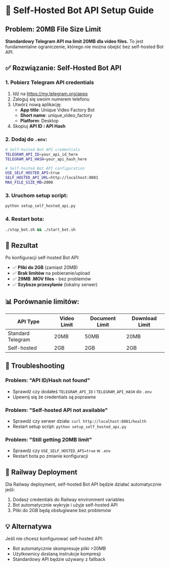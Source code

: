 # 🚀 Self-Hosted Bot API Setup Guide

## Problem: 20MB File Size Limit

**Standardowy Telegram API ma limit 20MB dla video files.** To jest fundamentalne ograniczenie, którego nie można obejść bez self-hosted Bot API.

## ✅ Rozwiązanie: Self-Hosted Bot API

### 1. Pobierz Telegram API credentials

1. Idź na https://my.telegram.org/apps
2. Zaloguj się swoim numerem telefonu
3. Utwórz nową aplikację:
   - **App title**: Unique Video Factory Bot
   - **Short name**: unique_video_factory
   - **Platform**: Desktop
4. Skopiuj **API ID** i **API Hash**

### 2. Dodaj do `.env`:

```bash
# Self-hosted Bot API credentials
TELEGRAM_API_ID=your_api_id_here
TELEGRAM_API_HASH=your_api_hash_here

# Self-hosted Bot API configuration
USE_SELF_HOSTED_API=true
SELF_HOSTED_API_URL=http://localhost:8081
MAX_FILE_SIZE_MB=2000
```

### 3. Uruchom setup script:

```bash
python setup_self_hosted_api.py
```

### 4. Restart bota:

```bash
./stop_bot.sh && ./start_bot.sh
```

## 🎯 Rezultat

Po konfiguracji self-hosted Bot API:

- ✅ **Pliki do 2GB** (zamiast 20MB)
- ✅ **Brak limitów** na pobieranie/upload
- ✅ **29MB .MOV files** - bez problemów
- ✅ **Szybsze przesyłanie** (lokalny serwer)

## 📊 Porównanie limitów:

| API Type | Video Limit | Document Limit | Download Limit |
|----------|-------------|----------------|----------------|
| Standard Telegram | 20MB | 50MB | 20MB |
| Self-hosted | 2GB | 2GB | 2GB |

## 🔧 Troubleshooting

### Problem: "API ID/Hash not found"
- Sprawdź czy dodałeś `TELEGRAM_API_ID` i `TELEGRAM_API_HASH` do `.env`
- Upewnij się że credentials są poprawne

### Problem: "Self-hosted API not available"
- Sprawdź czy serwer działa: `curl http://localhost:8081/health`
- Restart setup script: `python setup_self_hosted_api.py`

### Problem: "Still getting 20MB limit"
- Sprawdź czy `USE_SELF_HOSTED_API=true` w `.env`
- Restart bota po zmianie konfiguracji

## 🚀 Railway Deployment

Dla Railway deployment, self-hosted Bot API będzie działać automatycznie jeśli:

1. Dodasz credentials do Railway environment variables
2. Bot automatycznie wykryje i użyje self-hosted API
3. Pliki do 2GB będą obsługiwane bez problemów

## 💡 Alternatywa

Jeśli nie chcesz konfigurować self-hosted API:
- Bot automatycznie skompresuje pliki >20MB
- Użytkownicy dostaną instrukcje kompresji
- Standardowy API będzie używany z fallback
